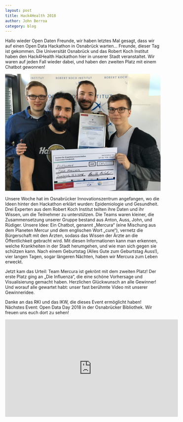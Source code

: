 ```yaml
---
layout: post
title: Hack4Health 2018
author: John Berroa
category: blog
---
```

Hallo wieder Open Daten Freunde, 
wir haben letztes Mal gesagt, dass wir auf einen Open Data Hackathon in Osnabrück warten... Freunde, dieser Tag ist gekommen.  Die Universität Osnabrück und das Robert Koch Institut haben den Hack4Health Hackathon hier in unserer Stadt veranstaltet.  Wir waren auf jeden Fall wieder dabei, und haben den zweiten Platz mit einem Chatbot gewonnen!

![Das Team](/img/hack4health18/team.jpg)

Unsere Woche hat im Osnabrücker Innovationszentrum angefangen, wo die Ideen hinter den Hackathon erklärt wurden: Epidemiologie und Gesundheit.  Drei Experten aus dem Robert Koch Institut teilten ihre Daten und ihr Wissen, um die Teilnehmer zu unterstützen.  Die Teams waren kleiner, die Zusammensetzung unserer Gruppe bestand aus Anton, Auss, John, und Rüdiger.  Unsere Idee: Ein Chatbot, genannt „Mercura“ (eine Mischung aus dem Planeten Mercur und dem englischen Wort „cure“), vernetz die Bürgerschaft mit den Ärzten, sodass das Wissen der Ärzte an die Öffentlichkeit gebracht wird.  Mit diesen Informationen kann man erkennen, welche Krankheiten in der Stadt herumgehen, und wie man sich gegen sie schützen kann.  Nach einem Geburtstag (Alles Gute zum Geburtstag Auss!), vier langen Tagen, sogar längeren Nächten, haben wir Mercura zum Leben erweckt.

Jetzt kam das Urteil: Team Mercura ist gekrönt mit dem zweiten Platz!  Der erste Platz ging an „Die Influenza“, die eine schöne Vorhersage und Visualisierung gemacht haben.  Herzlichen Glückwunsch an alle Gewinner! Und worauf alle gewartet habt: unser fast berühmte Video mit unserer Gewinneridee. 


Danke an das RKI und das IKW, die dieses Event ermöglicht haben! Nächstes Event: Open Data Day 2018 in der Osnabrücker Bibliothek.  Wir freuen uns euch dort zu sehen!

<iframe  width="560" height="315" src="https://www.youtube.com/watch?v=Cg3RnAeExGo" frameborder="0" gesture="media" allow="encrypted-media" allowfullscreen></iframe>
